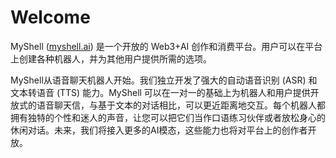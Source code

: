 # Welcome

MyShell ([myshell.ai](http://myshell.ai/)) 是一个开放的 Web3+AI 创作和消费平台。用户可以在平台上创建各种机器人，并为其他用户提供所需的选项。

MyShell从语音聊天机器人开始。我们独立开发了强大的自动语音识别 (ASR) 和文本转语音 (TTS) 能力。MyShell 可以在一对一的基础上为机器人和用户提供开放式的语音聊天信，与基于文本的对话相比，可以更近距离地交互。每个机器人都拥有独特的个性和迷人的声音，让您可以把它们当作口语练习伙伴或者放松身心的休闲对话。未来，我们将接入更多的AI模态，这些能力也将对平台上的创作者开放。
